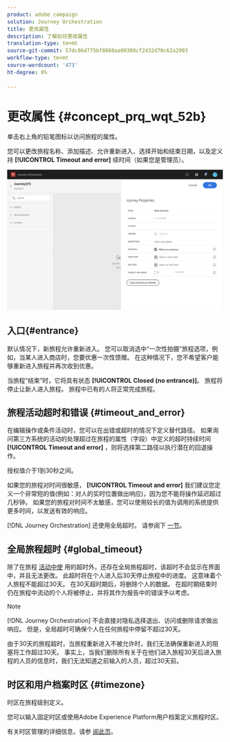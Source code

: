 ```yaml
---
product: adobe campaign
solution: Journey Orchestration
title: 更改属性
description: 了解如何更改属性
translation-type: tm+mt
source-git-commit: 57dc86d775bf8860aa09300cf2432d70c62a2993
workflow-type: tm+mt
source-wordcount: '473'
ht-degree: 0%

---
```




# 更改属性 {#concept_prq_wqt_52b}

单击右上角的铅笔图标以访问旅程的属性。

您可以更改旅程名称、添加描述、允许重新进入、选择开始和结束日期，以及定义持 **[!UICONTROL Timeout and error]** 续时间（如果您是管理员）。

![](../assets/journey32.png)

## 入口{#entrance}

默认情况下，新旅程允许重新进入。 您可以取消选中“一次性拍摄”旅程选项，例如，当某人进入商店时，您要优惠一次性馈赠。 在这种情况下，您不希望客户能够重新进入旅程并再次收到优惠。

当旅程“结束”时，它将具有状态 **[!UICONTROL Closed (no entrance)]**。 旅程将停止让新人进入旅程。 旅程中已有的人将正常完成旅程。

## 旅程活动超时和错误 {#timeout_and_error}

在编辑操作或条件活动时，您可以在出错或超时的情况下定义替代路径。 如果询问第三方系统的活动的处理超过在旅程的属性（字段）中定义的超时持续时间&#x200B;**[!UICONTROL Timeout and  error]** ，则将选择第二路径以执行潜在的回退操作。

授权值介于1到30秒之间。

如果您的旅程对时间很敏感， **[!UICONTROL Timeout and error]** 我们建议您定义一个非常短的值(例如：对人的实时位置做出响应)，因为您不能将操作延迟超过几秒钟。 如果您的旅程对时间不太敏感，您可以使用较长的值为调用的系统提供更多时间，以发送有效的响应。

[!DNL Journey Orchestration] 还使用全局超时。 请参阅下 [一节](#global_timeout)。

## 全局旅程超时 {#global_timeout}

除了在旅程 [活动中使](#timeout_and_error) 用的超时外，还存在全局旅程超时，该超时不会显示在界面中，并且无法更改。 此超时将在个人进入后30天停止旅程中的进度。 这意味着个人旅程不能超过30天。 在30天超时期后，将删除个人的数据。 在超时期结束时仍在旅程中流动的个人将被停止，并将其作为报告中的错误予以考虑。

>[!NOTE]
>
>[!DNL Journey Orchestration] 不会直接对隐私选择退出、访问或删除请求做出响应。 但是，全局超时可确保个人在任何旅程中停留不超过30天。

由于30天的旅程超时，当旅程重新进入不被允许时，我们无法确保重新进入的阻塞将工作超过30天。 事实上，当我们删除所有关于在他们进入旅程30天后进入旅程的人员的信息时，我们无法知道之前输入的人员，超过30天前。

## 时区和用户档案时区 {#timezone}

时区在旅程级别定义。

您可以输入固定时区或使用Adobe Experience Platform用户档案定义旅程时区。

有关时区管理的详细信息，请参 [阅此页](../building-journeys/timezone-management.md)。
